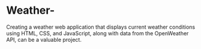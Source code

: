 # Weather-
Creating a weather web application that displays current weather conditions using HTML, CSS, and JavaScript, along with data from the OpenWeather API, can be a valuable project. 
